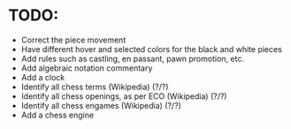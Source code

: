 # TODO:
- Correct the piece movement
- Have different hover and selected colors for the black and white pieces
- Add rules such as castling, en passant, pawn promotion, etc.
- Add algebraic notation commentary
- Add a clock
- Identify all chess terms (Wikipedia) (?/?)
- Identify all chess openings, as per ECO (Wikipedia) (?/?)
- Identify all chess engames (Wikipedia) (?/?)
- Add a chess engine